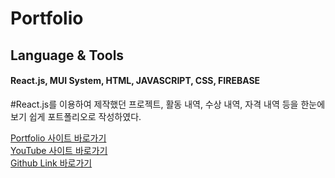 # Portfolio

## Language & Tools
#### React.js, MUI System, HTML, JAVASCRIPT, CSS, FIREBASE

#React.js를 이용하여 제작했던 프로젝트, 활동 내역, 수상 내역, 자격 내역 등을 한눈에 보기 쉽게 포트폴리오로 작성하였다.

[Portfolio 사이트 바로가기](https://ddo0ii.github.io/Portfolio/) <br>
[YouTube 사이트 바로가기](https://youtu.be/exJGS8vXoH8) <br>
[Github Link 바로가기](https://github.com/ddo0ii/Portfolio)
